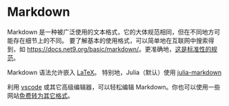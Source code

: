 # Markdown
Markdown 是一种被广泛使用的文本格式，它的大体规范相同，但在不同地方可能存在细节上的不同。
要了解基本的使用格式，可以简单地在互联网中搜索得到，如 <https://docs.net9.org/basic/markdown/>。更准确地，[这是标准性的规范](https://spec.commonmark.org/)。

Markdown 语法允许嵌入 [LaTeX](latex.md)。
特别地，Julia（默认）使用 [julia-markdown](https://docs.juliacn.com/latest/stdlib/Markdown/)

利用 [vscode](vscode.md#markdown-编辑) 或其它高级编辑器，可以轻松编辑 Markdown。你也可以使用一些网站[免费转为其它格式](https://www.easeconvert.com/markdown-to-pdf/)。
